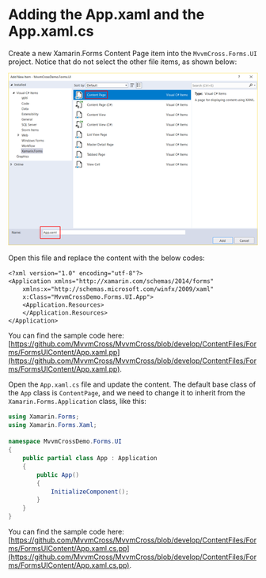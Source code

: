# Adding the App.xaml and the App.xaml.cs

Create a new Xamarin.Forms Content Page item into the `MvvmCross.Forms.UI` project. Notice that do not select the other file items, as shown below:

![](../../.gitbook/assets/image%20%2811%29.png)

Open this file and replace the content with the below codes:

```markup
<?xml version="1.0" encoding="utf-8"?>
<Application xmlns="http://xamarin.com/schemas/2014/forms"
    xmlns:x="http://schemas.microsoft.com/winfx/2009/xaml"
    x:Class="MvvmCrossDemo.Forms.UI.App">
    <Application.Resources>
    </Application.Resources>
</Application>
```

You can find the sample code here: [https://github.com/MvvmCross/MvvmCross/blob/develop/ContentFiles/Forms/FormsUIContent/App.xaml.pp](https://github.com/MvvmCross/MvvmCross/blob/develop/ContentFiles/Forms/FormsUIContent/App.xaml.pp).

Open the `App.xaml.cs` file and update the content. The default base class of the `App` class is `ContentPage`, and we need to change it to inherit from the `Xamarin.Forms.Application` class, like this:

```csharp
using Xamarin.Forms;
using Xamarin.Forms.Xaml;

namespace MvvmCrossDemo.Forms.UI
{
    public partial class App : Application
    {
        public App()
        {
            InitializeComponent();
        }
    }
}
```

You can find the sample code here: [https://github.com/MvvmCross/MvvmCross/blob/develop/ContentFiles/Forms/FormsUIContent/App.xaml.cs.pp](https://github.com/MvvmCross/MvvmCross/blob/develop/ContentFiles/Forms/FormsUIContent/App.xaml.cs.pp).

